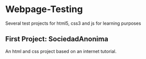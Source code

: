 # Webpage-Testing
Several test projects for html5, css3 and js for learning purposes

## First Project: SociedadAnonima
An html and css project based on an internet tutorial.
